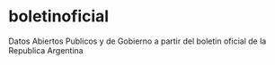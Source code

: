 # boletinoficial
Datos Abiertos Publicos y de Gobierno a partir del boletin oficial de la Republica Argentina
